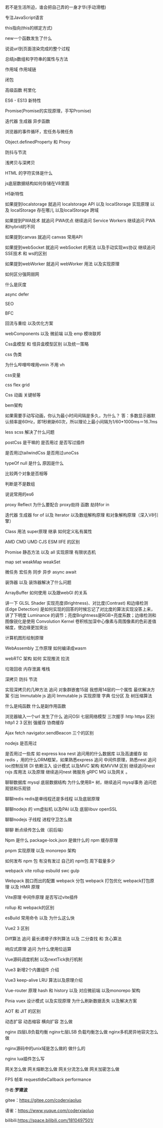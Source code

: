 

若不是生活所迫，谁会把自己弄的一身才华(手动滑稽)

专注JavaScript语言

 this指向(this的绑定方式)

 new一个函数发生了什么

 说说url到页面渲染完成的整个过程

 总结js数组和字符串的属性与方法

 作用域  作用域链 

 闭包

 高级函数 柯里化

 ES6 - ES13 新特性

 Promise(Promise的实现原理，手写Promise)

 迭代器  	生成器  	异步函数

 浏览器的事件循环，宏任务与微任务

 Object.definedProperty 和 Proxy

 防抖与节流

 浅拷贝与深拷贝

HTML 的字符实体是什么

js底层数据结构如何存储在V8里面

H5新特性

如果提到localstorage 就追问 localstorage API 以及 localStorage 实现原理 以及 localStorage 存在哪儿 以及localStorage 跨域

如果提到PWA技术 就追问 PWA优点 继续追问 Service Workers 继续追问 PWA和hybrid的不同

如果提到canvas 就追问 canvas 常用API

如果提到webSocket 就追问 webSocket 的用法 以及手动实现ws协议 继续追问SSE技术 和 ws的区别

如果提到webWorker 就追问 webWorker 用法 以及实现原理

如何区分强网弱网

什么是灰度

async defer

SEO

BFC

回流与重绘 以及优化方案

webComponents 以及 微前端 以及 emp 模块联邦

Css盒模型 和 怪异盒模型区别 以及统一策略

css 伪类

为什么哔哩哔哩用vmin 不用 vh

css变量

css flex grid

Css 动画 关键帧等

bem架构

如果需要手动写动画，你认为最小时间间隔是多久，为什么？ 答：多数显示器默认频率是60Hz，即1秒刷新60次，所以理论上最小间隔为1/60*1000ms＝16.7ms

less scss 解决了什么问题

postCss 是干嘛的 是否用过 是否写过插件

是否用过tailwindCss 是否用过unoCss

typeOf null 是什么 原因是什么

比较两个对象是否相等

判断是不是数组

说说常用的es6

proxy Reflect 为什么要配合 proxy劫持 函数 劫持for in

迭代器 生成器 for of 以及 Iterator 以及数组解构原理 和对象解构原理（深入V8引擎）

Class 用法 super原理 继承 如何定义私有属性

AMD CMD UMD CJS ESM IIFE 的区别

Promise 静态方法 以及 all 实现原理 有限状态机

map set weakMap weakSet

微任务 宏任务 同步 异步 async await

装饰器 以及 装饰器解决了什么问题

ArrayBuffer 如何使用 以及跟webGl 的关系

讲一下 GLSL Shader 实现亮度(Brightness)、对比度(Contrast) 和边缘检测(Edge Detection) 是如何实现的回答的时候忘记了对比度的算法实现没答上来，讲了下明度 Luminance 的调节；亮度Brightness是RGB+亮度系数；边缘检测和图像锐化是使用 Convolution Kernel 卷积核加深中心像素与周围像素的色彩差值梯度，使边缘更加突出

计算机图形绘制原理

WebAssembly 工作原理 如何编译成wasm

webRTC 架构 如何 实现推流 拉流

垃圾回收 内存泄漏 堆栈

深拷贝 防抖 节流

实现深拷贝的几种方法 追问 对象群嵌套15层 我想用14层的一个属性 最优解决方案 引出 Immutable js 追问 Immutable js 实现原理 字典 位分区 及 树压缩算法

什么是纯函数 什么是副作用函数

浏览器输入一个url 发生了什么 追问OSI 七层网络模型 三次握手 http https 区别 http1 2 3 区别 强缓存 协商缓存

Ajax fetch navigator.sendBeacon 三个的区别

nodejs 是否用过

是否用过一些库 如 express koa nest 追问用的什么数据库 以及高速缓存 如 redis ，用的什么ORM框架，如果熟悉express 追问 中间件原理，熟悉nest 追问 ioc控制反转 DI 依赖注入 设计模式 以及MVC 架构 和MVVM 区别 继续追问nest rxjs 库用法 以及原理 继续追问nest 微服务 gRPC MQ 以及网关 。

聊聊数据库 mysql 底层数据结构 为什么使用B+ 树，继续追问 mysql事务 追问悲观锁和乐观锁

聊聊redis redis是单线程还是多线程 以及底层原理

聊聊nodejs 的 vm虚拟机 以及PAI 以及 底层libuv openSSL

聊聊nodejs 子线程 进程守卫怎么做

聊聊 断点续传怎么做（前后端）

Npm 是什么 package-lock.json 是做什么的 npm 缓存原理

pnpm 实现原理 以及 monorepo 架构

如何发布 npm 包 有没有发过 自己的 npm包 周下载量多少

webpack vite rollup esbuild swc gulp

Webpack 脱口而出的配置 webpack 分包 webpack 打包优化 webpack打包原理 以及 HMR 原理

Vite原理 中间件原理 是否写过vite插件

rollup 和 webpack的区别

esBuild 常用命令 以及 为什么这么快

Vue2 3 区别

Diff算法 追问 最长递增子序列算法 以及 二分查找 和 贪心算法

响应式原理 追问 为什么使用位运算

Vue源码调度机制 以及nextTick执行机制

Vue3 新增2个内置组件 介绍

Vue3 keep-alive LRU 算法以及原理介绍

Vue-router 原理 hash 和 history 以及 对应微前端 以及monorepo 架构

Pinia vuex 设计模式 以及实现原理 为什么刷新数据丢失 以及解决方案

AOT 和 JIT 的区别

动态扩容 动态缩容 横向扩容 怎么做

nginx 四层LB负载均衡 nginx七层LSB 负载均衡怎么做 nginx多机房异地容灾怎么做

nginx源码中的unix域是怎么做的 做什么的

nginx lua插件怎么写

网关怎么做 网关熔断怎么做 网关分流怎么做 网关加密怎么做

FPS 帧率 requestIdleCallback performance


作者:**罗建波**

gitee：https://gitee.com/coderxiaoluo

语雀：https://www.yuque.com/coderxiaoluo

bilibili:https://space.bilibili.com/1810497501/
